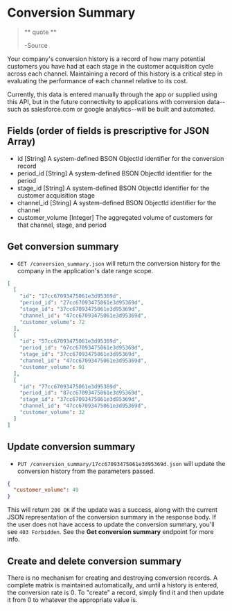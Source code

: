 Conversion Summary
=================

> ** quote **
>
> -Source

Your company's conversion history is a record of how many potential customers you have had at each stage in the customer acquisition cycle across each channel. Maintaining a record of this history is a critical step in evaluating the performance of each channel relative to its cost.

Currently, this data is entered manually through the app or supplied using this API, but in the future connectivity to applications with conversion data--such as salesforce.com or google analytics--will be built and automated.


Fields (order of fields is prescriptive for JSON Array)
-------------------------------------------------------

* id [String] A system-defined BSON ObjectId identifier for the conversion record
* period_id [String] A system-defined BSON ObjectId identifier for the period
* stage_id [String] A system-defined BSON ObjectId identifier for the customer acquisition stage
* channel_id [String] A system-defined BSON ObjectId identifier for the channel
* customer_volume [Integer] The aggregated volume of customers for that channel, stage, and period


Get conversion summary
----------------------

* `GET /conversion_summary.json` will return the conversion history for the company in the application's date range scope.

```json
[
  [
    "id": "17cc67093475061e3d95369d",
    "period_id": "27cc67093475061e3d95369d",
    "stage_id": "37cc67093475061e3d95369d",
    "channel_id": "47cc67093475061e3d95369d",
    "customer_volume": 72
  ],
  [
    "id": "57cc67093475061e3d95369d",
    "period_id": "67cc67093475061e3d95369d",
    "stage_id": "37cc67093475061e3d95369d",
    "channel_id": "47cc67093475061e3d95369d",
    "customer_volume": 91
  ],
  [
    "id": "77cc67093475061e3d95369d",
    "period_id": "87cc67093475061e3d95369d",
    "stage_id": "37cc67093475061e3d95369d",
    "channel_id": "47cc67093475061e3d95369d",
    "customer_volume": 32
  ]
]
```

Update conversion summary
-------------------------

* `PUT /conversion_summary/17cc67093475061e3d95369d.json` will update the conversion history from the parameters passed.

```json
{
  "customer_volume": 49
}
```

This will return `200 OK` if the update was a success, along with the current JSON representation of the conversion summary in the response body. If the user does not have access to update the conversion summary, you'll see `403 Forbidden`. See the **Get conversion summary** endpoint for more info.


Create and delete conversion summary
-------------------------------------

There is no mechanism for creating and destroying conversion records. A complete matrix is maintained automatically, and until a history is entered, the conversion rate is 0. To "create" a record, simply find it and then update it from 0 to whatever the appropriate value is.
